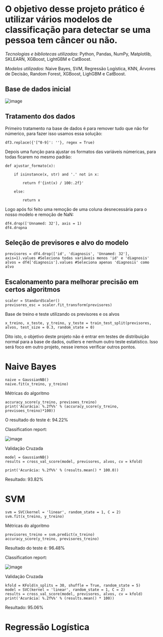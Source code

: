 # O objetivo desse projeto prático é utilizar vários modelos de classificação para detectar se uma pessoa tem câncer ou não.

*Tecnologias e bibliotecas utilizadas*: Python, Pandas, NumPy, Matplotlib, SKLEARN, XGBoost, LightGBM e CatBoost.

*Modelos utilizados*: Naive Bayes, SVM, Regressão Logística, KNN, Árvores de Decisão, Random Forest, XGBoost, LighGBM e CatBoost.

## Base de dados inicial

![image](https://github.com/user-attachments/assets/8cf01d5c-d60d-4764-8620-fe553f9ea739)


## Tratamento dos dados

Primeiro tratamento na base de dados é para remover tudo que não for númerico, para fazer isso usamos essa solução:

``` df3.replace({'[^0-9]': ''}, regex = True) ```

Depois uma função para ajustar os formatos das variáveis númericas, para todas ficarem no mesmo padrão:

```
def ajustar_formato(x):

    if isinstance(x, str) and '.' not in x:

        return f'{int(x) / 100:.2f}'

    else:

        return x
```

Logo após foi feito uma remoção de uma coluna desnecessária para o nosso modelo e remoção de NaN: 

```
df4.drop(['Unnamed: 32'], axis = 1)
df4.dropna
```

## Seleção de previsores e alvo do modelo

```
previsores = df4.drop(['id', 'diagnosis', 'Unnamed: 32'], axis=1).values #Seleciona todas variáveis menos 'id' e 'diagnosis'
alvos = df4['diagnosis'].values #Seleciona apenas 'diagnosis' como alvo

```

## Escalonamento para melhorar precisão em certos algoritmos

```
scaler = StandardScaler()
previsores_esc = scaler.fit_transform(previsores)

```

Base de treino e teste utilizando os previsores e os alvos

```
x_treino, x_teste, y_treino, y_teste = train_test_split(previsores, alvos, test_size = 0.3, random_state = 0)
```

Dito isto, o objetivo deste projeto não é entrar em testes de distribuição normal para a base de dados, outliers e nenhum outro teste estatístico. 
Isso será foco em outro projeto, nesse iremos verificar outros pontos.

# Naive Bayes

```
naive = GaussianNB()
naive.fit(x_treino, y_treino)
```

Métricas do algoritmo

```
accuracy_score(y_treino, previsoes_treino)
print('Acurácia: %.2f%%' % (accuracy_score(y_treino, previsoes_treino)*100))
```

O resultado do teste é: 94.22%

Classification report:

![image](https://github.com/user-attachments/assets/53e237ea-919b-40d1-aa09-b84a2b31ec15)

Validação Cruzada

```
model = GaussianNB()
results = cross_val_score(model, previsores, alvos, cv = kfold)

print('Acurácia: %.2f%%' % (results.mean() * 100.0))
```

Resultado: 93.82%

# SVM

```
svm = SVC(kernel = 'linear', random_state = 1, C = 2)
svm.fit(x_treino, y_treino)
```

Métricas do algoritmo

```
previsores_treino = svm.predict(x_treino)
accuracy_score(y_treino, previsores_treino)
```
Resultado do teste é: 96.48%

Classification report:

![image](https://github.com/user-attachments/assets/a03063c6-8377-47b2-8bb3-c22c89388bdd)

Validação Cruzada

```
kfold = KFold(n_splits = 30, shuffle = True, random_state = 5)
model = SVC(kernel = 'linear', random_state = 1, C = 2)
results = cross_val_score(model, previsores, alvos, cv = kfold)
print('Acurácia: %.2f%%' % (results.mean() * 100))
```

Resultado: 95.06%

# Regressão Logística
